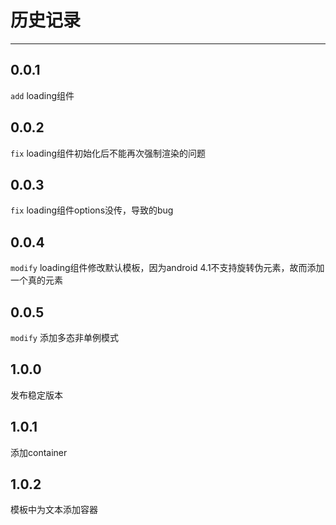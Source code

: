 # 历史记录

---


## 0.0.1

`add` loading组件

## 0.0.2
`fix` loading组件初始化后不能再次强制渲染的问题 

## 0.0.3
`fix` loading组件options没传，导致的bug


## 0.0.4
`modify` loading组件修改默认模板，因为android 4.1不支持旋转伪元素，故而添加一个真的元素

## 0.0.5
`modify` 添加多态非单例模式

## 1.0.0

发布稳定版本

## 1.0.1
添加container

## 1.0.2
模板中为文本添加容器